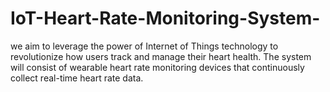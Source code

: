 # IoT-Heart-Rate-Monitoring-System-
we aim to leverage the power of Internet of Things technology to revolutionize how users track and manage their heart health. The system will consist of wearable heart rate monitoring devices that continuously collect real-time heart rate data. 
